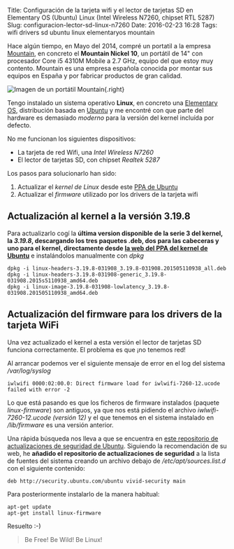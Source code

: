 Title: Configuración de la tarjeta wifi y el lector de tarjetas SD en Elementary OS (Ubuntu) Linux (Intel Wireless N7260, chipset RTL 5287)
Slug: configuracion-lector-sd-linux-n7260
Date: 2016-02-23 16:28
Tags: wifi drivers sd ubuntu linux elementaryos mountain

<!-- PELICAN_BEGIN_SUMMARY -->
Hace algún tiempo, en Mayo del 2014, compré un portatil a la empresa [Mountain](ihttp://www.mountain.es/), en concreto el **Mountain Nickel 10**, un portátil de 14" con procesador Core i5 4310M Mobile a 2.7 GHz, equipo del que estoy muy contento. Mountain es una empresa española conocida por montar sus equipos en España y por fabricar productos de gran calidad.

![Imagen de un portátil Mountain]({filename}/images/portatil_mountain.jpg){.right}

Tengo instalado un sistema operativo **Linux**, en concreto una [Elementary OS](https://elementary.io/es/), distribución basada en [Ubuntu](http://www.ubuntu.com/) y me encontré con que parte del hardware es demasiado *moderno* para la versión del kernel incluída por defecto.

No me funcionan los siguientes dispositivos:

- La tarjeta de red Wifi, una *Intel Wireless N7260*
- El lector de tarjetas SD, con chipset *Realtek 5287*
<!-- PELICAN_END_SUMMARY -->

Los pasos para solucionarlo han sido:

1. Actualizar el *kernel de Linux* desde este [PPA de Ubuntu](http://kernel.ubuntu.com/~kernel-ppa/)
2. Actualizar el *firmware* utilizado por los drivers de la tarjeta wifi

## Actualización al kernel a la versión 3.19.8

Para actualizarlo cogí la **última version disponible de la serie 3 del kernel, la *3.19.8*, descargando los tres paquetes .deb, dos para las cabeceras y uno para el kernel, directamente desde [la web del PPA del kernel de Ubuntu](http://kernel.ubuntu.com/~kernel-ppa/mainline/v3.19.8-vivid/)** e instalándolos manualmente con *dpkg*

    dpkg -i linux-headers-3.19.8-031908_3.19.8-031908.201505110938_all.deb
    dpkg -i linux-headers-3.19.8-031908-generic_3.19.8-031908.2015s5110938_amd64.deb
    dpkg -i linux-image-3.19.8-031908-lowlatency_3.19.8-031908.201505110938_amd64.deb

## Actualización del firmware para los drivers de la tarjeta WiFi

Una vez actualizado el kernel a esta versión el lector de tarjetas SD funciona correctamente. El problema es que ¡no tenemos red!

Al arrancar podemos ver el siguiente mensaje de error en el log del sistema */var/log/syslog*

    iwlwifi 0000:02:00.0: Direct firmware load for iwlwifi-7260-12.ucode failed with error -2

Lo que está pasando es que los ficheros de firmware instalados (paquete *linux-firmware*) son antiguos, ya que nos está pidiendo el archivo *iwlwifi-7260-12.ucode* *(versión 12)* y el que tenemos en el sistema instalado en */lib/firmware* es una versión anterior.

Una rápida búsqueda nos lleva a que se encuentra en [este repositorio de actualizaciones de seguridad de Ubuntu](http://packages.ubuntu.com/en/vivid/linux-firmware).  Siguiendo la recomendación de su web, he **añadido el repositorio de actualizaciones de seguridad** a la lista de fuentes del sistema creando un archivo debajo de */etc/apt/sources.list.d* con el siguiente contenido:

    deb http://security.ubuntu.com/ubuntu vivid-security main

Para posteriormente instalarlo de la manera habitual:

    apt-get update
    apt-get install linux-firmware

Resuelto :-)

> Be Free! Be Wild! Be Linux!
